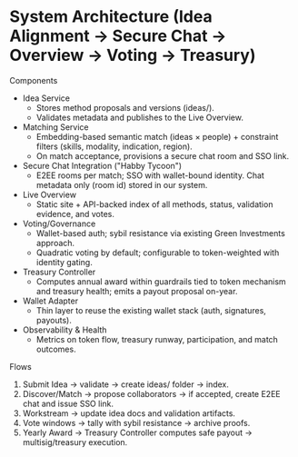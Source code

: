 # System Architecture (Idea Alignment → Secure Chat → Overview → Voting → Treasury)

Components
- Idea Service
  - Stores method proposals and versions (ideas/<slug>).
  - Validates metadata and publishes to the Live Overview.
- Matching Service
  - Embedding-based semantic match (ideas × people) + constraint filters (skills, modality, indication, region).
  - On match acceptance, provisions a secure chat room and SSO link.
- Secure Chat Integration ("Habby Tycoon")
  - E2EE rooms per match; SSO with wallet-bound identity. Chat metadata only (room id) stored in our system.
- Live Overview
  - Static site + API-backed index of all methods, status, validation evidence, and votes.
- Voting/Governance
  - Wallet-based auth; sybil resistance via existing Green Investments approach.
  - Quadratic voting by default; configurable to token-weighted with identity gating.
- Treasury Controller
  - Computes annual award within guardrails tied to token mechanism and treasury health; emits a payout proposal on-year.
- Wallet Adapter
  - Thin layer to reuse the existing wallet stack (auth, signatures, payouts).
- Observability & Health
  - Metrics on token flow, treasury runway, participation, and match outcomes.

Flows
1) Submit Idea → validate → create ideas/<slug> folder → index.
2) Discover/Match → propose collaborators → if accepted, create E2EE chat and issue SSO link.
3) Workstream → update idea docs and validation artifacts.
4) Vote windows → tally with sybil resistance → archive proofs.
5) Yearly Award → Treasury Controller computes safe payout → multisig/treasury execution.